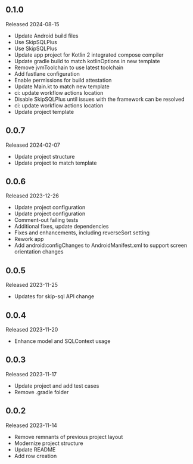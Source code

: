 ## 0.1.0

Released 2024-08-15

  - Update Android build files
  - Use SkipSQLPlus
  - Use SkipSQLPlus
  - Update app project for Kotlin 2 integrated compose compiler
  - Update gradle build to match kotlinOptions in new template
  - Remove jvmToolchain to use latest toolchain
  - Add fastlane configuration
  - Enable permissions for build attestation
  - Update Main.kt to match new template
  - ci: update workflow actions location
  - Disable SkipSQLPlus until issues with the framework can be resolved
  - ci: update workflow actions location
  - Update project template

## 0.0.7

Released 2024-02-07

  - Update project structure
  - Update project to match template

## 0.0.6

Released 2023-12-26

  - Update project configuration
  - Update project configuration
  - Comment-out failing tests
  - Additional fixes, update dependencies
  - Fixes and enhancements, including reverseSort setting
  - Rework app
  - Add android:configChanges to AndroidManifest.xml to support screen orientation changes

## 0.0.5

Released 2023-11-25

  - Updates for skip-sql API change

## 0.0.4

Released 2023-11-20

  - Enhance model and SQLContext usage

## 0.0.3

Released 2023-11-17

  - Update project and add test cases
  - Remove .gradle folder

## 0.0.2

Released 2023-11-14

  - Remove remnants of previous project layout
  - Modernize project structure
  - Update README
  - Add row creation

